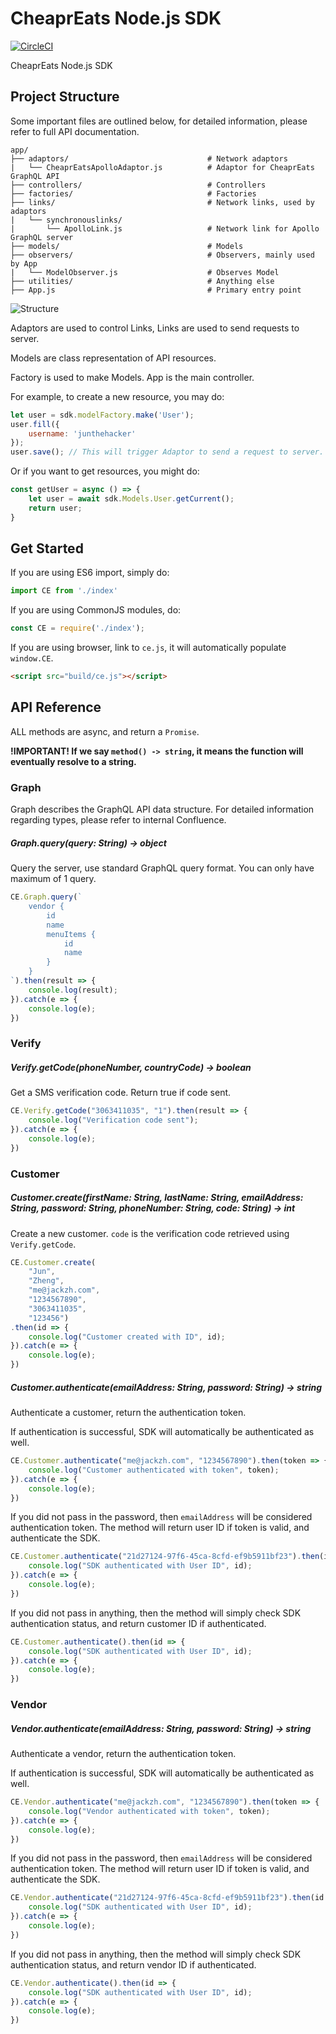 # CheaprEats Node.js SDK

[![CircleCI](https://circleci.com/gh/wolfbeacon/CheaprEats-Node-SDK.png?circle-token=c1dfd1730e61c19638e259c11d07de7fc3a1eba5)](https://circleci.com/gh/wolfbeacon/CheaprEats-Node-SDK)

CheaprEats Node.js SDK

## Project Structure

Some important files are outlined below, for detailed information, please refer to full API documentation.

```
app/
├── adaptors/                               # Network adaptors
|   └── CheaprEatsApolloAdaptor.js          # Adaptor for CheaprEats GraphQL API
├── controllers/                            # Controllers
├── factories/                              # Factories
├── links/                                  # Network links, used by adaptors
|   └── synchronouslinks/
|       └── ApolloLink.js                   # Network link for Apollo GraphQL server
├── models/                                 # Models
├── observers/                              # Observers, mainly used by App
|   └── ModelObserver.js                    # Observes Model
├── utilities/                              # Anything else
├── App.js                                  # Primary entry point
```

![Structure](https://i.imgur.com/BKFVAGb.png)

Adaptors are used to control Links, Links are used to send requests to server.

Models are class representation of API resources.

Factory is used to make Models. App is the main controller.

For example, to create a new resource, you may do:

```javascript
let user = sdk.modelFactory.make('User');
user.fill({
    username: 'junthehacker'
});
user.save(); // This will trigger Adaptor to send a request to server.
```

Or if you want to get resources, you might do:
```javascript
const getUser = async () => {
    let user = await sdk.Models.User.getCurrent();
    return user;
}
```

## Get Started

If you are using ES6 import, simply do:

```javascript
import CE from './index'
```

If you are using CommonJS modules, do:
```javascript
const CE = require('./index');
```

If you are using browser, link to `ce.js`, it will automatically populate `window.CE`.

```html
<script src="build/ce.js"></script>
```

## API Reference

ALL methods are async, and return a `Promise`.

**!IMPORTANT! If we say `method() -> string`, it means the function will eventually resolve to a string.**

### Graph

Graph describes the GraphQL API data structure. For detailed information regarding types, please refer to internal Confluence.

##### Graph.query(query: String) -> object

Query the server, use standard GraphQL query format. You can only have maximum of 1 query.

```javascript
CE.Graph.query(`
    vendor {
        id
        name
        menuItems {
            id
            name
        }
    }
`).then(result => {
    console.log(result);
}).catch(e => {
    console.log(e);
})
```

### Verify

##### Verify.getCode(phoneNumber, countryCode) -> boolean

Get a SMS verification code. Return true if code sent.

```javascript
CE.Verify.getCode("3063411035", "1").then(result => {
    console.log("Verification code sent");
}).catch(e => {
    console.log(e);
})
```

### Customer

##### Customer.create(firstName: String, lastName: String, emailAddress: String, password: String, phoneNumber: String, code: String) -> int

Create a new customer.
`code` is the verification code retrieved using `Verify.getCode`.

```javascript
CE.Customer.create(
    "Jun",
    "Zheng",
    "me@jackzh.com",
    "1234567890",
    "3063411035",
    "123456")
.then(id => {
    console.log("Customer created with ID", id);
}).catch(e => {
    console.log(e);
})
```

##### Customer.authenticate(emailAddress: String, password: String) -> string

Authenticate a customer, return the authentication token.

If authentication is successful, SDK will automatically be authenticated as well.

```javascript
CE.Customer.authenticate("me@jackzh.com", "1234567890").then(token => {
    console.log("Customer authenticated with token", token);
}).catch(e => {
    console.log(e);
})
```

If you did not pass in the password, then `emailAddress` will be considered authentication token. The method will return user ID if token is valid, and authenticate the SDK.

```javascript
CE.Customer.authenticate("21d27124-97f6-45ca-8cfd-ef9b5911bf23").then(id => {
    console.log("SDK authenticated with User ID", id);
}).catch(e => {
    console.log(e);
})
```

If you did not pass in anything, then the method will simply check SDK authentication status, and return customer ID if authenticated.

```javascript
CE.Customer.authenticate().then(id => {
    console.log("SDK authenticated with User ID", id);
}).catch(e => {
    console.log(e);
})
```

### Vendor

##### Vendor.authenticate(emailAddress: String, password: String) -> string

Authenticate a vendor, return the authentication token.

If authentication is successful, SDK will automatically be authenticated as well.

```javascript
CE.Vendor.authenticate("me@jackzh.com", "1234567890").then(token => {
    console.log("Vendor authenticated with token", token);
}).catch(e => {
    console.log(e);
})
```

If you did not pass in the password, then `emailAddress` will be considered authentication token. The method will return user ID if token is valid, and authenticate the SDK.

```javascript
CE.Vendor.authenticate("21d27124-97f6-45ca-8cfd-ef9b5911bf23").then(id => {
    console.log("SDK authenticated with User ID", id);
}).catch(e => {
    console.log(e);
})
```

If you did not pass in anything, then the method will simply check SDK authentication status, and return vendor ID if authenticated.

```javascript
CE.Vendor.authenticate().then(id => {
    console.log("SDK authenticated with User ID", id);
}).catch(e => {
    console.log(e);
})
```
